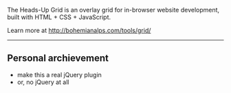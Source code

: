 The Heads-Up Grid is an overlay grid for in-browser website development, built with HTML + CSS + JavaScript.

Learn more at http://bohemianalps.com/tools/grid/

---

## Personal archievement

- make this a real jQuery plugin
- or, no jQuery at all

